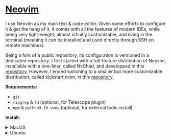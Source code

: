 # [Neovim](https://neovim.io/)

I use Neovim as my main text & code editor. Given some efforts to configure it & get the hang of it,
it comes with all the features of modern IDEs, while being very light-weight, almost infinitly
customizable, and living in the terminal (meaning it can be installed and used directly through SSH
on remote machines).

Being a fork of a public repository, its configuration is versioned in a dedicated repository. I
first started with a full-feature distribution of Neovim, installable with a one-liner, called
NvChad, and developped in this [repository](https://github.com/clementjumel/NvChad). However, I
ended switching to a smaller but more customizable distribution, called kickstart.nvim, in this
[repository](https://github.com/clementjumel/kickstart.nvim).

**Requirements:**

- `git`
- `ripgrep` & `fd` (optional, for Telescope plugin)
- `npm` & `python3.10-venv` (optional, for external tools install)

**Install:**

<details>
    <summary>MacOS</summary>
    ```shell
    brew install neovim
    git clone --depth=1 https://github.com/clementjumel/kickstart.nvim ~/.config/nvim
    # optionally, to install plugins & external tools from the command line:
    nvim "+Lazy install" +MasonInstallAll +qall
    # or to do so within Neovim, run `:MasonInstallAll`
    ```
</details>

<details>
    <summary>Ubuntu</summary>
    ```shell
    apt install software-properties-common
    add-apt-repository ppa:neovim-ppa/unstable
    apt update
    apt install neovim
    git clone --depth=1 https://github.com/clementjumel/kickstart.nvim ~/.config/nvim
    # optionally, to install plugins & external tools from the command line:
    nvim "+Lazy install" +MasonInstallAll +qall
    # or to do so within Neovim, run `:MasonInstallAll`
    ```
</details>
